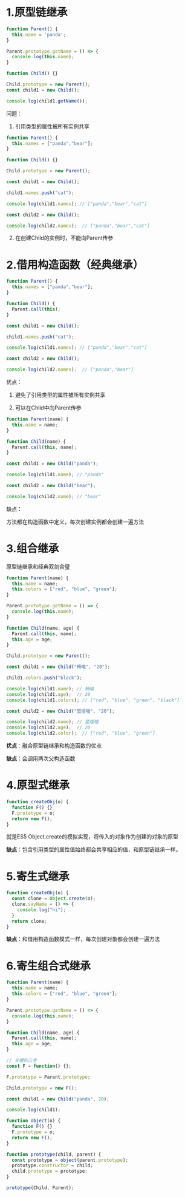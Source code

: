 <!--
 * @LastEditors: panda_liu
 * @LastEditTime: 2020-07-29 20:34:58
 * @FilePath: \yunniubaoc:\Users\23163\Desktop\web\Blog\blog\JS继承的多种方式.md
 * @Description: add some description
--> 
# 1.原型链继承

``` js
function Parent() {
  this.name = 'panda';
}

Parent.prototype.getName = () => {
  console.log(this.name);
}

function Child() {}

Child.prototype = new Parent();
const child1 = new Child();

console.log(child1.getName());
```

问题：

1. 引用类型的属性被所有实例共享

``` js
function Parent() {
  this.names = ["panda","bear"];
}

function Child() {}

Child.prototype = new Parent();

const child1 = new Child();

child1.names.push("cat");

console.log(child1.names); // ["panda","bear","cat"]

const child2 = new Child();

console.log(child2.names);  // ["panda","bear","cat"]
```

2. 在创建Child的实例时，不能向Parent传参

# 2.借用构造函数（经典继承）

``` js
function Parent() {
  this.names = ["panda","bear"];
}

function Child() {
  Parent.call(this);
}

const child1 = new Child();

child1.names.push("cat");

console.log(child1.names); // ["panda","bear","cat"]

const child2 = new Child();

console.log(child2.names);  // ["panda","bear"]
```

优点：

1. 避免了引用类型的属性被所有实例共享

2. 可以在Child中向Parent传参

``` js
function Parent(name) {
  this.name = name;
}

function Child(name) {
  Parent.call(this, name);
}

const child1 = new Child("panda");

console.log(child1.name); // "panda"

const child2 = new Child("bear");

console.log(child2.name); // "bear"
```

缺点：

方法都在构造函数中定义，每次创建实例都会创建一遍方法

# 3.组合继承

原型链继承和经典双剑合璧

``` js
function Parent(name) {
  this.name = name;
  this.colors = ["red", "blue", "green"];
}

Parent.prototype.getName = () => {
  console.log(this.name);
}

function Child(name, age) {
  Parent.call(this, name);
  this.age = age;
}

Child.prototype = new Parent();

const child1 = new Child("畅喵", "20");

child1.colors.push("black");

console.log(child1.name); // 畅喵
console.log(child1.age);  // 20
console.log(child1.colors); // ["red", "blue", "green", "black"]

const child2 = new Child("堃煜喵", "20");

console.log(child2.name); // 堃煜喵
console.log(child2.age);  // 20
console.log(child2.color);  // ["red", "blue", "green"]
```

**优点**：融合原型链继承和构造函数的优点

**缺点**：会调用两次父构造函数

# 4.原型式继承

``` js
function createObj(o) {
  function F() {}
  F.prototype = o;
  return new F();
}
```
就是ES5 Object.create的模拟实现，将传入的对象作为创建的对象的原型

**缺点**：包含引用类型的属性值始终都会共享相应的值，和原型链继承一样。

# 5.寄生式继承

``` js
function createObj(o) {
  const clone = Object.create(o);
  clone.sayName = () => {
    console.log("hi");
  }
  return clone;
}
```
**缺点**：和借用构造函数模式一样，每次创建对象都会创建一遍方法

# 6.寄生组合式继承

``` js
function Parent(name) {
  this.name = name;
  this.colors = ["red", "blue", "green"];
}

Parent.prototype.getName = () => {
  console.log(this.name);
}

function Child(name, age) {
  Parent.call(this, name);
  this.age = age;
}

// 关键的三步
const F = function() {};

F.prototype = Parent.prototype;

Child.prototype = new F();

const child1 = new Child("panda", 20);

console.log(child1);
```

``` js
function object(o) {
  function F() {}
  F.prototype = o;
  return new F();
}

function prototype(child, parent) {
  const prototype = object(parent.prototype);
  prototype.constructor = child;
  child.prototype = prototype;
}

prototype(Child, Parent);
```